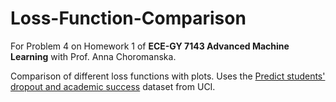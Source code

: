 # Loss-Function-Comparison

For Problem 4 on Homework 1 of **ECE-GY 7143 Advanced Machine Learning** with Prof. Anna Choromanska.

Comparison of different loss functions with plots. Uses the [Predict students' dropout and academic success](https://archive.ics.uci.edu/dataset/697/predict+students+dropout+and+academic+success) dataset from UCI.
